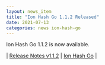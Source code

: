 ```yaml
---
layout: news_item
title: "Ion Hash Go 1.1.2 Released"
date: 2021-07-13
categories: news ion-hash-go
---
```


Ion Hash Go 1.1.2 is now available.

| [Release Notes v1.1.2](https://github.com/amzn/ion-hash-go/releases/tag/v1.1.2) | [Ion Hash Go](https://github.com/amzn/ion-hash-go) |

